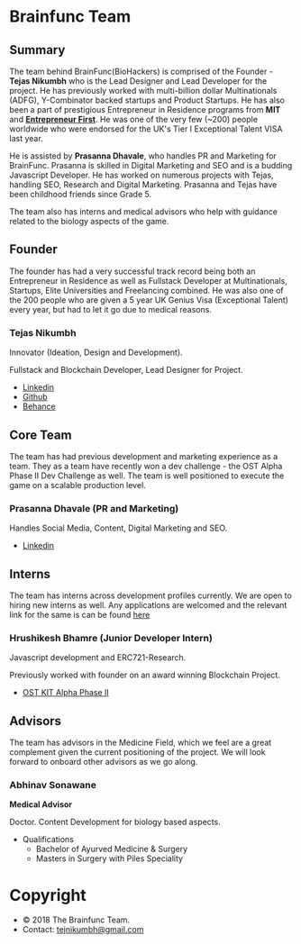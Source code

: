 # Brainfunc Team

## Summary
The team behind BrainFunc(BioHackers) is comprised of the Founder - **Tejas Nikumbh** who is the Lead Designer and Lead Developer for the project. He has previously worked with  multi-billion dollar Multinationals (ADFG), Y-Combinator backed startups and Product Startups. He has also been a part of prestigious Entrepreneur in Residence programs from **MIT** and [**Entrepreneur First**](https://joinef.com). He was one of the very few (~200) people worldwide who were endorsed for the UK's Tier I Exceptional Talent VISA last year.

He is assisted by **Prasanna Dhavale**, who handles PR and Marketing for BrainFunc. Prasanna is skilled in Digital Marketing and SEO and is a budding Javascript Developer. He has worked on numerous projects with Tejas, handling SEO, Research and Digital Marketing. Prasanna and Tejas have been childhood friends since Grade 5.

The team also has interns and medical advisors who help with guidance related to the biology aspects of the game. 

## Founder
The founder has had a very successful track record being both an Entrepreneur in Residence as well as Fullstack Developer at Multinationals, Startups, Elite Universities and Freelancing combined. He was also one of the 200 people who are given a 5 year UK Genius Visa (Exceptional Talent) every year,  but had to let it go due to medical reasons.

### Tejas Nikumbh

  Innovator (Ideation, Design and Development).

  Fullstack and Blockchain Developer, Lead Designer for Project.
  - [Linkedin](https://www.linkedin.com/in/tejas-nikumbh-19826061/)
  - [Github](https://github.com/tejasnikumbh)
  - [Behance](https://www.behance.net/tejnikumbh11b9)

## Core Team
The team has had previous development and marketing experience as a team. They as a team have recently won a dev challenge - the OST Alpha Phase II Dev Challenge as well. The team is well positioned to execute the game on a scalable production level.

### Prasanna Dhavale (PR and Marketing)

  Handles Social Media, Content, Digital Marketing and SEO.
  - [Linkedin](https://www.linkedin.com/in/prasanna-dhavale-758987165/)


## Interns
The team has interns across development profiles currently. We are open to hiring new interns as well. Any applications are welcomed and the relevant link for the same is can be found [here](https://angel.co/brainfunc/jobs)

### Hrushikesh Bhamre (Junior Developer Intern)

  Javascript development and ERC721-Research. 
  
 
  Previously worked with founder on an award winning Blockchain Project. 
  - [OST KIT Alpha Phase II](https://www.youtube.com/watch?v=6dUieg9o7iM&t=50s)

## Advisors
The team has advisors in the Medicine Field, which we feel are a great complement given the current positioning of the project. We will look forward to onboard other advisors as we go along.

### Abhinav Sonawane

  **Medical Advisor** 

  Doctor. Content Development for biology based aspects.
  - Qualifications
    - Bachelor of Ayurved Medicine & Surgery
    - Masters in Surgery with Piles Speciality

# Copyright
- © 2018 The Brainfunc Team.
- Contact: tejnikumbh@gmail.com
